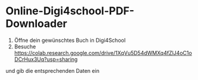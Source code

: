 # Online-Digi4school-PDF-Downloader
1. Öffne dein gewünschtes Buch in Digi4School
2. Besuche
https://colab.research.google.com/drive/1XqVu5D54dWMXq4fZlJ4oC1oDCrHux3Uq?usp=sharing

und gib die entsprechenden Daten ein
